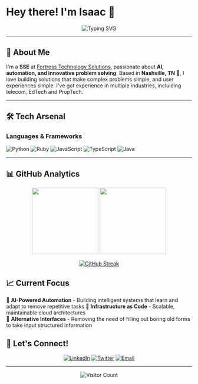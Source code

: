 # Hey there! I'm Isaac 👋

<div align="center">
  
![Typing SVG](https://readme-typing-svg.herokuapp.com?font=Fira+Code&size=30&duration=3000&pause=1000&color=00D4FF&center=true&vCenter=true&width=600&lines=Senior+Engineer+%40+Fortress+Tech;AI+%26+Automation+Enthusiast;Problem+Solver+%26+Code+Craftsman;Nashville+Based+Developer)

</div>

---

## 🚀 About Me

I'm a **SSE** at [Fortress Technology Solutions](https://github.com/fortress-technology-solutions), passionate about  **AI, automation, and innovative problem solving**. Based in  **Nashville, TN** 🎸, I love building solutions that make complex problems simple, and user experiences simple. I've got experience in multiple industries, incluiding telecom, EdTech and PropTech.

---

## 🛠️ Tech Arsenal

### **Languages & Frameworks**
<p align="left">
<img src="https://img.shields.io/badge/Python-3776AB?style=for-the-badge&logo=python&logoColor=white" alt="Python"/>
<img src="https://img.shields.io/badge/Ruby-CC342D?style=for-the-badge&logo=ruby&logoColor=white" alt="Ruby"/>
<img src="https://img.shields.io/badge/JavaScript-F7DF1E?style=for-the-badge&logo=javascript&logoColor=black" alt="JavaScript"/>
<img src="https://img.shields.io/badge/TypeScript-007ACC?style=for-the-badge&logo=typescript&logoColor=white" alt="TypeScript"/>
<img src="https://img.shields.io/badge/Java-ED8B00?style=for-the-badge&logo=java&logoColor=white" alt="Java"/>
</p>

---

## 📊 GitHub Analytics

<div align="center">
  
<img height="180em" src="https://github-readme-stats.vercel.app/api?username=isaacmtz90&show_icons=true&theme=tokyonight&include_all_commits=true&count_private=true"/>
<img height="180em" src="https://github-readme-stats.vercel.app/api/top-langs/?username=isaacmtz90&layout=compact&langs_count=8&theme=tokyonight"/>

</div>

<div align="center">
  
[![GitHub Streak](https://github-readme-streak-stats.herokuapp.com/?user=isaacmtz90&theme=tokyonight)](https://git.io/streak-stats)

</div>


## 📈 Current Focus

🤖 **AI-Powered Automation** - Building intelligent systems that learn and adapt to remove repetitive tasks
🔧 **Infrastructure as Code** - Scalable, maintainable cloud architectures  
🧠 **Alternative Interfaces** - Removing the need of filling out boring old forms to take input structured information

## 🤝 Let's Connect!

<div align="center">

[![LinkedIn](https://img.shields.io/badge/LinkedIn-0077B5?style=for-the-badge&logo=linkedin&logoColor=white)](https://linkedin.com/in/isaacmtz90)
[![Twitter](https://img.shields.io/badge/Twitter-1DA1F2?style=for-the-badge&logo=twitter&logoColor=white)](https://twitter.com/isaacmtz90)
[![Email](https://img.shields.io/badge/Email-D14836?style=for-the-badge&logo=gmail&logoColor=white)](mailto:isaac@chirals.net)

</div>

---

<div align="center">

![Visitor Count](https://profile-counter.glitch.me/isaacmtz90/count.svg)

</div>
